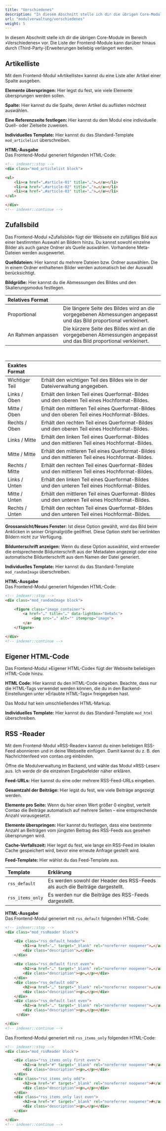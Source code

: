 ```yaml
---
title: "Verschiedenes"
description: "In diesem Abschnitt stelle ich dir die übrigen Core-Module im Bereich »Verschiedenes« vor."
url: "modulverwaltung/verschiedenes"
weight: 5
---
```


In diesem Abschnitt stelle ich dir die übrigen Core-Module im Bereich »Verschiedenes« vor. Die Liste der 
Frontend-Module kann darüber hinaus durch (Third-Party-)Erweiterungen beliebig verlängert werden.


## Artikelliste

Mit dem Frontend-Modul »Artikelliste« kannst du eine Liste aller Artikel einer Spalte ausgeben.

**Elemente überspringen:** Hier legst du fest, wie viele Elemente übersprungen werden sollen.

**Spalte:** Hier kannst du die Spalte, deren Artikel du auflisten möchtest auswählen.

**Eine Referenzseite festlegen:** Hier kannst du dem Modul eine individuelle Quell- oder Zielseite zuweisen.

**Individuelles Template:** Hier kannst du das Standard-Template `mod_articlelist` überschreiben.

**HTML-Ausgabe**  
Das Frontend-Modul generiert folgenden HTML-Code:

```html
<!-- indexer::stop -->
<div class="mod_articlelist block">

<ul>
    <li><a href="…#article-01" title="…">…</a></li>
    <li><a href="…#article-02" title="…">…</a></li>
    <li><a href="…#article-03" title="…">…</a></li>
</ul>

</div>
<!-- indexer::continue -->
```


## Zufallsbild

Das Frontend-Modul »Zufallsbild« fügt der Webseite ein zufälliges Bild aus einer bestimmten Auswahl an Bildern hinzu. 
Du kannst sowohl einzelne Bilder als auch ganze Ordner als Quelle auswählen. Vorhandene Meta-Dateien werden ausgewertet.

**Quelldateien:** Hier kannst du mehrere Dateien bzw. Ordner auswählen. Die in einem Ordner enthaltenen Bilder werden 
automatisch bei der Auswahl berücksichtigt.

**Bildgröße:** Hier kannst du die Abmessungen des Bildes und den Skalierungsmodus festlegen.

| Relatives Format               |                                                                                                                    |
|:-------------------------------|:-------------------------------------------------------------------------------------------------------------------|
| Proportional                   | Die längere Seite des Bildes wird an die vorgegebenen Abmessungen angepasst und das Bild proportional verkleinert. |
| An&nbsp;Rahmen&nbsp;anpassen   | Die kürzere Seite des Bildes wird an die vorgegebenen Abmessungen angepasst und das Bild proportional verkleinert. |

&nbsp;

| Exaktes Format    |                                                                                                    |
|:------------------|:---------------------------------------------------------------------------------------------------|
| Wichtiger Teil    | Erhält den wichtigen Teil des Bildes wie in der Dateiverwaltung angegeben.                         |
| Links / Oben      | Erhält den linken Teil eines Querformat-Bildes und den oberen Teil eines Hochformat-Bildes.        |
| Mitte / Oben      | Erhält den mittleren Teil eines Querformat-Bildes und den oberen Teil eines Hochformat-Bildes.     |
| Rechts / Oben     | Erhält den rechten Teil eines Querformat-Bildes und den oberen Teil eines Hochformat-Bildes.       |
| Links / Mitte     | Erhält den linken Teil eines Querformat-Bildes und den mittleren Teil eines Hochformat-Bildes.     |
| Mitte / Mitte     | Erhält den mittleren Teil eines Querformat-Bildes und den mittleren Teil eines Hochformat-Bildes.  |
| Rechts / Mitte    | Erhält den rechten Teil eines Querformat-Bildes und den mittleren Teil eines Hochformat-Bildes.    |
| Links / Unten     | Erhält den linken Teil eines Querformat-Bildes und den unteren Teil eines Hochformat-Bildes.       |
| Mitte / Unten     | Erhält den mittleren Teil eines Querformat-Bildes und den unteren Teil eines Hochformat-Bildes.    |
| Rechts / Unten    | Erhält den rechten Teil eines Querformat-Bildes und den unteren Teil eines Hochformat-Bildes.      |

**Grossansicht/Neues Fenster:** Ist diese Option gewählt, wird das Bild beim Anklicken in seiner Originalgröße 
geöffnet. Diese Option steht bei verlinkten Bildern nicht zur Verfügung.

**Bildunterschrift anzeigen:** Wenn du diese Option auswählst, wird entweder die entsprechende Bildunterschrift aus der 
Metadaten angezeigt oder eine automatische Bildunterschrift aus dem Namen der Datei generiert.

**Individuelles Template:** Hier kannst du das Standard-Template `mod_randomImage` überschreiben.

**HTML-Ausgabe**  
Das Frontend-Modul generiert folgenden HTML-Code:

```html
<!-- indexer::stop -->
<div class="mod_randomImage block">

    <figure class="image_container">
        <a href="…" title="…" data-lightbox="8e0a5c">
            <img src="…" alt="" itemprop="image">
        </a>
    </figure>

</div>
<!-- indexer::continue -->
```


## Eigener HTML-Code

Das Frontend-Modul »Eigener HTML-Code« fügt der Webseite beliebigen HTML-Code hinzu.

**HTML Code:** Hier kannst du den HTML-Code eingeben. Beachte, dass nur die HTML-Tags verwendet werden können, die du 
in den Backend-Einstellungen unter »Erlaubte HTML-Tags« freigegeben hast.

Das Modul hat kein umschließendes HTML-Markup.

**Individuelles Template:** Hier kannst du das Standard-Template `mod_html` überschreiben.


## RSS -Reader

Mit dem Frontend-Modul »RSS-Reader« kannst du einen beliebigen RSS-Feed abonnieren und in deine Webseite einfügen. 
Damit kannst du z. B. den Nachrichtenfeed von contao.org einbinden.

Öffne die Modulverwaltung im Backend, und wähle das Modul »RSS-Leser« aus. Ich werde dir die einzelnen Eingabefelder 
näher erklären.

**Feed-URLs:** Hier kannst du eine oder mehrere RSS-Feed-URLs eingeben.

**Gesamtzahl der Beiträge:** Hier legst du fest, wie viele Beiträge angezeigt werden.

**Elemente pro Seite:** Wenn du hier einen Wert größer 0 eingibst, verteilt Contao die Beiträge automatisch auf mehrere 
Seiten – eine entsprechende Anzahl vorausgesetzt.

**Elemente überspringen:** Hier kannst du festlegen, dass eine bestimmte Anzahl an Beiträgen vom jüngsten Beitrag des 
RSS-Feeds aus gesehen übersprungen wird.

**Cache-Verfallszeit:** Hier legst du fest, wie lange ein RSS-Feed im lokalen Cache gespeichert wird, bevor eine 
erneute Anfrage gestellt wird.

**Feed-Template:** Hier wählst du das Feed-Template aus.

| Template                 | Erklärung                                                                                |
|:-------------------------|:-----------------------------------------------------------------------------------------|
| `rss_default`            | Es werden sowohl der Header des RSS-Feeds als auch die Beiträge dargestellt.             |
| `rss_items_only`         | Es werden nur die Beiträge des RSS-Feeds dargestellt.                                    |

**HTML-Ausgabe**  
Das Frontend-Modul generiert mit `rss_default` folgenden HTML-Code:

```html
<!-- indexer::stop -->
<div class="mod_rssReader block">

    <div class="rss_default_header">
        <h1><a href="…" target="_blank" rel="noreferrer noopener">…</a></h1>
        <div class="description">…</div>
    </div>
    
    <div class="rss_default first even">
        <h2><a href="…" target="_blank" rel="noreferrer noopener">…</a></h2>
        <div class="description"><p>…</p></div>
    </div>
    <div class="rss_default odd">
        <h2><a href="…" target="_blank" rel="noreferrer noopener">…</a></h2>
        <div class="description"><p>…</p></div>
    </div>
    <div class="rss_default last even">
        <h2><a href="…" target="_blank" rel="noreferrer noopener">…</a></h2>
        <div class="description"><p>…</p></div>
     </div>

</div>
<!-- indexer::continue -->
```

Das Frontend-Modul generiert mit `rss_items_only` folgenden HTML-Code:

```html
<!-- indexer::stop -->
<div class="mod_rssReader block">

    <div class="rss_items_only first even">
        <h2><a href="#" target="_blank" rel="noreferrer noopener">#</a></h2>
        <div class="description"><p>…</p></div>
    </div>
    <div class="rss_items_only odd">
        <h2><a href="#" target="_blank" rel="noreferrer noopener">#</a></h2>
        <div class="description"><p>…</p></div>
    </div>
    <div class="rss_items_only last even">
        <h2><a href="#" target="_blank" rel="noreferrer noopener">#</a></h2>
        <div class="description"><p>…</p></div>
    </div>

</div>
<!-- indexer::continue -->
```
